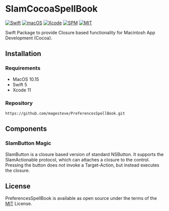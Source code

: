 # SlamCocoaSpellBook

[![Swift](https://img.shields.io/badge/Swift-5-blue.svg)](https://swift.org)
[![macOS](https://img.shields.io/badge/os-macOS-blue.svg)](https://apple.com/mac)
[![Xcode](https://img.shields.io/badge/Xcode-12-blue.svg)](https://developer.apple.com/xcode)
[![SPM](https://img.shields.io/badge/SPM-Compatible-blue)](https://swift.org/package-manager)
[![MIT](https://img.shields.io/badge/License-MIT-blue.svg)](https://opensource.org/licenses/MIT)

Swift Package to provide Closure based functionality for Macintosh App Development (Cocoa).

## Installation

### Requirements

- MacOS 10.15
- Swift 5
- Xcode 11

### Repository

    https://github.com/magesteve/PreferencesSpellBook.git

## Components

### SlamButton Magic

SlamButton is a closure based version of standard NSButton. It supports the SlamActionable protocol, which can attaches a closure to the control. Pressing the button does not invoke a Target-Action, but instead executes the closure.


## License

PreferencesSpellBook is available as open source under the terms of the [MIT](https://github.com/magesteve/SlamCocoaSpellBook/blob/main/LICENSE) License.
